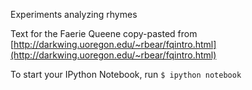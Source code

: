 Experiments analyzing rhymes

Text for the Faerie Queene copy-pasted from [http://darkwing.uoregon.edu/~rbear/fqintro.html](http://darkwing.uoregon.edu/~rbear/fqintro.html)

To start your IPython Notebook, run `$ ipython notebook`